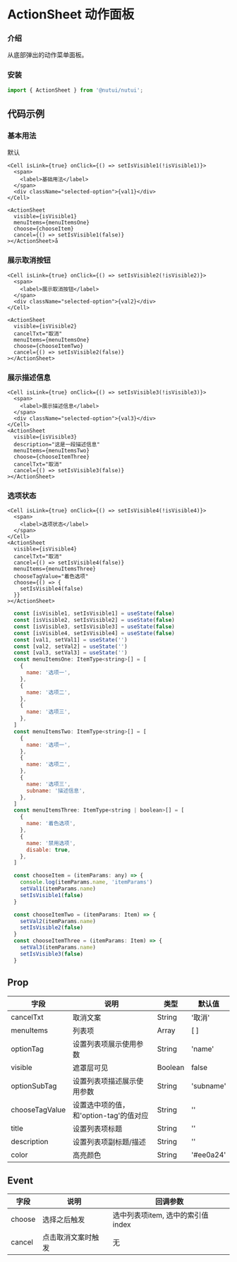 # ActionSheet 动作面板


### 介绍
从底部弹出的动作菜单面板。

### 安装

``` javascript
import { ActionSheet } from '@nutui/nutui';
```
## 代码示例

### 基本用法

默认
``` tsx
<Cell isLink={true} onClick={() => setIsVisible1(!isVisible1)}>
  <span>
    <label>基础用法</label>
  </span>
  <div className="selected-option">{val1}</div>
</Cell>
        
<ActionSheet
  visible={isVisible1}
  menuItems={menuItemsOne}
  choose={chooseItem}
  cancel={() => setIsVisible1(false)}
></ActionSheet>å
```

### 展示取消按钮
``` tsx
<Cell isLink={true} onClick={() => setIsVisible2(!isVisible2)}>
  <span>
    <label>展示取消按钮</label>
  </span>
  <div className="selected-option">{val2}</div>
</Cell>
        
<ActionSheet
  visible={isVisible2}
  cancelTxt="取消"
  menuItems={menuItemsOne}
  choose={chooseItemTwo}
  cancel={() => setIsVisible2(false)}
></ActionSheet>
```
### 展示描述信息
```tsx
<Cell isLink={true} onClick={() => setIsVisible3(!isVisible3)}>
  <span>
    <label>展示描述信息</label>
  </span>
  <div className="selected-option">{val3}</div>
</Cell>
<ActionSheet
  visible={isVisible3}
  description="这是一段描述信息"
  menuItems={menuItemsTwo}
  choose={chooseItemThree}
  cancelTxt="取消"
  cancel={() => setIsVisible3(false)}
></ActionSheet>
```

### 选项状态
```tsx
<Cell isLink={true} onClick={() => setIsVisible4(!isVisible4)}>
  <span>
    <label>选项状态</label>
  </span>
</Cell>
<ActionSheet
  visible={isVisible4}
  cancelTxt="取消"
  cancel={() => setIsVisible4(false)}
  menuItems={menuItemsThree}
  chooseTagValue="着色选项"
  choose={() => {
    setIsVisible4(false)
  }}
></ActionSheet>
```

```javascript
  const [isVisible1, setIsVisible1] = useState(false)
  const [isVisible2, setIsVisible2] = useState(false)
  const [isVisible3, setIsVisible3] = useState(false)
  const [isVisible4, setIsVisible4] = useState(false)
  const [val1, setVal1] = useState('')
  const [val2, setVal2] = useState('')
  const [val3, setVal3] = useState('')
  const menuItemsOne: ItemType<string>[] = [
    {
      name: '选项一',
    },
    {
      name: '选项二',
    },
    {
      name: '选项三',
    },
  ]
  const menuItemsTwo: ItemType<string>[] = [
    {
      name: '选项一',
    },
    {
      name: '选项二',
    },
    {
      name: '选项三',
      subname: '描述信息',
    },
  ]
  const menuItemsThree: ItemType<string | boolean>[] = [
    {
      name: '着色选项',
    },
    {
      name: '禁用选项',
      disable: true,
    },
  ]

  const chooseItem = (itemParams: any) => {
    console.log(itemParams.name, 'itemParams')
    setVal1(itemParams.name)
    setIsVisible1(false)
  }

  const chooseItemTwo = (itemParams: Item) => {
    setVal2(itemParams.name)
    setIsVisible2(false)
  }
  const chooseItemThree = (itemParams: Item) => {
    setVal3(itemParams.name)
    setIsVisible3(false)
  }

```

## Prop

| 字段             | 说明                                   | 类型    | 默认值    |
|------------------|----------------------------------------|---------|-----------|
| cancelTxt       | 取消文案                               | String  | '取消'    |
| menuItems       | 列表项                                 | Array   | [ ]       |
| optionTag       | 设置列表项展示使用参数                 | String  | 'name'    |
| visible       | 遮罩层可见                             | Boolean | false     |
| optionSubTag   | 设置列表项描述展示使用参数             | String  | 'subname' |
| chooseTagValue | 设置选中项的值，和'option-tag'的值对应 | String  | ''        |
| title            | 设置列表项标题                         | String  | ''        |
| description      | 设置列表项副标题/描述                  | String  | ''        |
| color            | 高亮颜色                               | String  | '#ee0a24' |


## Event

| 字段   | 说明               | 回调参数                          |
|--------|--------------------|-----------------------------------|
| choose | 选择之后触发       | 选中列表项item, 选中的索引值index |
| cancel | 点击取消文案时触发 | 无                                |